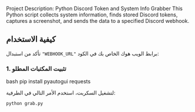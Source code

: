 Project Description: Python Discord Token and System Info Grabber
This Python script collects system information, finds stored Discord tokens, captures a screenshot, and sends the data to a specified Discord webhook.







## كيفية الاستخدام
تأكد من استبدال `"WEBHOOK_URL"` برابط الويب هوك الخاص بك في الكود:

### 1. تثبيت المكتبات المطلو 
bash
pip install pyautogui requests


لتشغيل السكربت، استخدم الأمر التالي في الطرفية:

```bash
python grab.py
